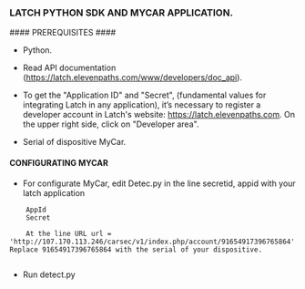 ### LATCH PYTHON SDK AND MYCAR APPLICATION. ###


#### PREREQUISITES ####

* Python.

* Read API documentation (https://latch.elevenpaths.com/www/developers/doc_api).

* To get the "Application ID" and "Secret", (fundamental values for integrating Latch in any application), it’s necessary to register a developer account in Latch's website: https://latch.elevenpaths.com. On the upper right side, click on "Developer area".

* Serial of dispositive MyCar.

#### CONFIGURATING MYCAR ####


* For configurate MyCar, edit Detec.py in the line secretid, appid with your latch application

```
	AppId
	Secret
	
	At the line URL url = 'http://107.170.113.246/carsec/v1/index.php/account/91654917396765864' Replace 91654917396765864 with the serial of your dispositive.
	
  ```

* Run detect.py
